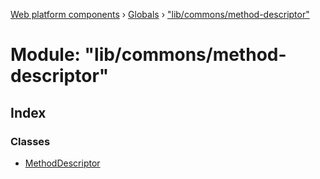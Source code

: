 [Web platform components](../README.md) › [Globals](../globals.md) › ["lib/commons/method-descriptor"](_lib_commons_method_descriptor_.md)

# Module: "lib/commons/method-descriptor"

## Index

### Classes

* [MethodDescriptor](../classes/_lib_commons_method_descriptor_.methoddescriptor.md)
